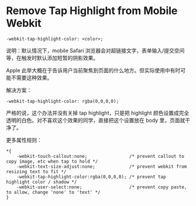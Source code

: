 # Remove Tap Highlight from Mobile Webkit


`-webkit-tap-highlight-color: <color>;`

说明：默认情况下，mobile Safari 浏览器会对超链接文字，表单输入/提交空间等，在触发时默认添加短暂的阴影效果。

Apple 此举大概在于告诉用户当前聚焦到页面的什么地方。但实际使用中有时可能不需要这种效果。

解决方案：

`-webkit-tap-highlight-color: rgba(0,0,0,0);`

严格的说，这个办法并没有关掉 tap highlight，只是把 highlight 颜色设置成完全透明的白色。对不喜欢这个效果的同学，直接把这个设置放在 body 里，页面就干净了。

更多属性规则：

	*{
        -webkit-touch-callout:none;                /* prevent callout to copy image, etc when tap to hold */
        -webkit-text-size-adjust:none;             /* prevent webkit from resizing text to fit */
        -webkit-tap-highlight-color:rgba(0,0,0,0); /* prevent tap highlight color / shadow */
        -webkit-user-select:none;                  /* prevent copy paste, to allow, change 'none' to 'text' */
    }